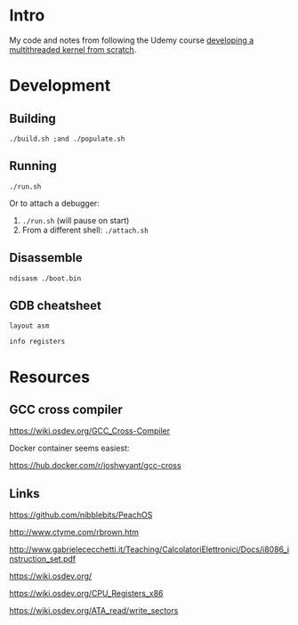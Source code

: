 # Intro

My code and notes from following the Udemy course [developing a multithreaded kernel from scratch](https://www.udemy.com/course/developing-a-multithreaded-kernel-from-scratch/).



# Development

## Building

`./build.sh ;and ./populate.sh`

## Running

`./run.sh`


Or to attach a debugger:
1. `./run.sh` (will pause on start)
2. From a different shell: `./attach.sh`

## Disassemble

`ndisasm ./boot.bin`

## GDB cheatsheet

```
layout asm

info registers
```

# Resources

## GCC cross compiler

https://wiki.osdev.org/GCC_Cross-Compiler

Docker container seems easiest:

https://hub.docker.com/r/joshwyant/gcc-cross



## Links

https://github.com/nibblebits/PeachOS

http://www.ctyme.com/rbrown.htm

http://www.gabrielececchetti.it/Teaching/CalcolatoriElettronici/Docs/i8086_instruction_set.pdf

https://wiki.osdev.org/

https://wiki.osdev.org/CPU_Registers_x86

https://wiki.osdev.org/ATA_read/write_sectors